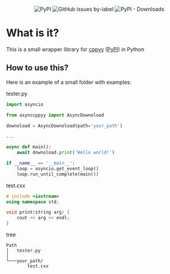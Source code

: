<p align="center">	
	<img alt="PyPI" src="https://img.shields.io/pypi/v/asynccppyy?color=green&label=PyPI">
	<img alt="GitHub issues by-label" src="https://img.shields.io/github/issues/YakovSava/async_cppyy_wrapper/bug">
	<img alt="PyPI - Downloads" src="https://img.shields.io/pypi/dw/asynccppyy">
</p>

# What is it?
This is a small wrapper library for [cppyy](https://github.com/wlav/cppyy) ([PyPl](https://pypi.org/project/cppyy/)) in Python

## How to use this?
Here is an example of a small folder with examples:

tester.py
```Python
import asyncio

from asynccppyy import AsyncDownoload

downoload = AsyncDownoload(path='your_path')

...

async def main():
	await downoload.print('Hello world!')

if __name__ == '__main__':
	loop = asyncio.get_event_loop()
	loop.run_until_complete(main())
```

test.cxx
```C++
# include <iostream>
using namespace std;

void print(string arg) {
	cout << arg << endl;
}
```

tree
```
Path
│   tester.py
│
└───your_path/
        test.cxx
```